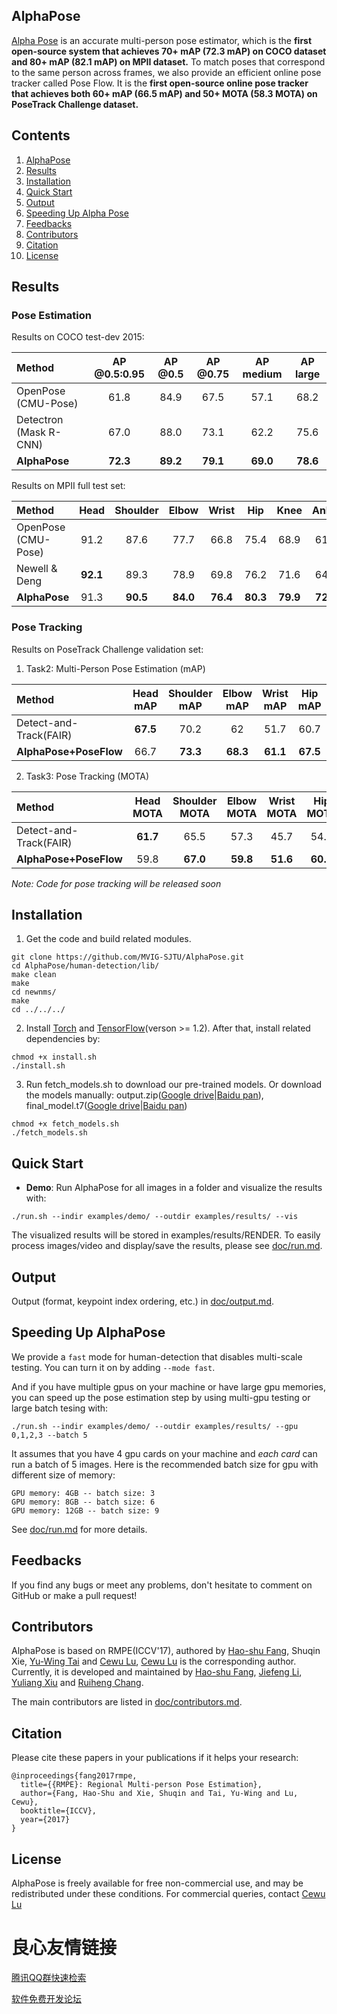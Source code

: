
 
     
 



## AlphaPose
[Alpha Pose](http://mvig.sjtu.edu.cn/research/alphapose.html) is an accurate multi-person pose estimator, which is the **first open-source system that achieves 70+ mAP (72.3 mAP) on COCO dataset and 80+ mAP (82.1 mAP) on MPII dataset.** 
To match poses that correspond to the same person across frames, we also provide an efficient online pose tracker called Pose Flow. It is the **first open-source online pose tracker that achieves both 60+ mAP (66.5 mAP) and 50+ MOTA (58.3 MOTA) on PoseTrack Challenge dataset.**


## Contents
1. [AlphaPose](#alphapose)
2. [Results](#results)
3. [Installation](#installation)
4. [Quick Start](#quick-start)
5. [Output](#output)
6. [Speeding Up Alpha Pose](#speeding-up-alpha-pose)
7. [Feedbacks](#feedbacks)
8. [Contributors](#contributors)
9. [Citation](#citation)
10. [License](#license)



## Results
### Pose Estimation
 
     
 

Results on COCO test-dev 2015:
 

| Method | AP @0.5:0.95 | AP @0.5 | AP @0.75 | AP medium | AP large |
|:-------|:-----:|:-------:|:-------:|:-------:|:-------:|
| OpenPose (CMU-Pose) | 61.8 | 84.9 | 67.5 | 57.1 | 68.2 |
| Detectron (Mask R-CNN) | 67.0 | 88.0 | 73.1 | 62.2 | 75.6 |
| **AlphaPose** | **72.3** | **89.2** | **79.1** | **69.0** | **78.6** |

 

Results on MPII full test set:
 

| Method | Head | Shoulder | Elbow | Wrist | Hip | Knee | Ankle | Ave |
|:-------|:-----:|:-------:|:-------:|:-------:|:-------:|:-------:|:-------:|:-------:|
| OpenPose (CMU-Pose) | 91.2 | 87.6 | 77.7 | 66.8 | 75.4 | 68.9 | 61.7 | 75.6 |
| Newell & Deng | **92.1** | 89.3 | 78.9 | 69.8 | 76.2 | 71.6 | 64.7 | 77.5 |
| **AlphaPose** | 91.3 | **90.5** | **84.0** | **76.4** | **80.3** | **79.9** | **72.4** | **82.1** |

 

### Pose Tracking
 
     
 

Results on PoseTrack Challenge validation set:

1. Task2: Multi-Person Pose Estimation (mAP)
 

| Method | Head mAP | Shoulder mAP | Elbow mAP | Wrist mAP | Hip mAP | Knee mAP | Ankle mAP | Total mAP |
|:-------|:-----:|:-------:|:-------:|:-------:|:-------:|:-------:|:-------:|:-------:|
| Detect-and-Track(FAIR) | **67.5** | 70.2 | 62 | 51.7 | 60.7 | 58.7 | 49.8 | 60.6 |
| **AlphaPose+PoseFlow** | 66.7 | **73.3** | **68.3** | **61.1** | **67.5** | **67.0** | **61.3** | **66.5** |

 

2. Task3: Pose Tracking (MOTA)
 

| Method | Head MOTA | Shoulder MOTA | Elbow MOTA | Wrist MOTA | Hip MOTA | Knee MOTA | Ankle MOTA | Total MOTA | Total MOTP|
|:-------|:-----:|:-------:|:-------:|:-------:|:-------:|:-------:|:-------:|:-------:|:-------:|
| Detect-and-Track(FAIR) | **61.7** | 65.5 | 57.3 | 45.7 | 54.3 | 53.1 | 45.7 | 55.2 | 61.5 |
| **AlphaPose+PoseFlow** | 59.8 | **67.0** | **59.8** | **51.6** | **60.0** | **58.4** | **50.5** | **58.3** | **67.8**|

 

*Note: Code for pose tracking will be released soon*

## Installation
1. Get the code and build related modules.
  ```Shell
  git clone https://github.com/MVIG-SJTU/AlphaPose.git
  cd AlphaPose/human-detection/lib/
  make clean
  make
  cd newnms/
  make
  cd ../../../
  ```
2. Install [Torch](https://github.com/torch/distro) and [TensorFlow](https://www.tensorflow.org/install/)(verson >= 1.2). After that, install related dependencies by:
  ```Shell
  chmod +x install.sh
  ./install.sh
  ```
3. Run fetch_models.sh to download our pre-trained models. Or download the models manually: output.zip([Google drive](https://drive.google.com/open?id=1dMiUPMvt5o-S1BjDkzUJooEoT3GgasxB)|[Baidu pan](https://pan.baidu.com/s/1hund0US)), final_model.t7([Google drive](https://drive.google.com/open?id=1JYlLspGJHJFIggkDll4MdUdqX2ELqHpk)|[Baidu pan](https://pan.baidu.com/s/1qZuEyF6))
  ```Shell
  chmod +x fetch_models.sh
  ./fetch_models.sh
  ```

## Quick Start
- **Demo**:  Run AlphaPose for all images in a folder and visualize the results with:
```
./run.sh --indir examples/demo/ --outdir examples/results/ --vis
```

The visualized results will be stored in examples/results/RENDER. To easily process images/video and display/save the results, please see [doc/run.md](doc/run.md).

## Output
Output (format, keypoint index ordering, etc.) in [doc/output.md](doc/output.md).

## Speeding Up AlphaPose
We provide a `fast` mode for human-detection that disables multi-scale testing. You can turn it on by adding `--mode fast`.

And if you have multiple gpus on your machine or have large gpu memories, you can speed up the pose estimation step by using multi-gpu testing or large batch tesing with:
```
./run.sh --indir examples/demo/ --outdir examples/results/ --gpu 0,1,2,3 --batch 5
```
It assumes that you have 4 gpu cards on your machine and *each card* can run a batch of 5 images. Here is the recommended batch size for gpu with different size of memory:
```
GPU memory: 4GB -- batch size: 3
GPU memory: 8GB -- batch size: 6
GPU memory: 12GB -- batch size: 9
```
See [doc/run.md](doc/run.md) for more details.


## Feedbacks
If you find any bugs or meet any problems, don't hesitate to comment on GitHub or make a pull request!


## Contributors
AlphaPose is based on RMPE(ICCV'17), authored by [Hao-shu Fang](https://fang-haoshu.github.io/), Shuqin Xie, [Yu-Wing Tai](https://scholar.google.com/citations?user=nFhLmFkAAAAJ&hl=en) and [Cewu Lu](http://mvig.sjtu.edu.cn/), [Cewu Lu](http://mvig.sjtu.edu.cn/) is the corresponding author. Currently, it is developed and maintained by [Hao-shu Fang](https://fang-haoshu.github.io/), [Jiefeng Li](http://jeff-leaf.site/), [Yuliang Xiu](http://xiuyuliang.cn/about/) and [Ruiheng Chang](https://crh19970307.github.io/). 

The main contributors are listed in [doc/contributors.md](doc/contributors.md).

## Citation
Please cite these papers in your publications if it helps your research:

    @inproceedings{fang2017rmpe,
      title={{RMPE}: Regional Multi-person Pose Estimation},
      author={Fang, Hao-Shu and Xie, Shuqin and Tai, Yu-Wing and Lu, Cewu},
      booktitle={ICCV},
      year={2017}
    }



## License
AlphaPose is freely available for free non-commercial use, and may be redistributed under these conditions. For commercial queries, contact [Cewu Lu](http://mvig.sjtu.edu.cn/)


 # 良心友情链接

[腾讯QQ群快速检索](http://u.720life.cn/s/8cf73f7c)

[软件免费开发论坛](http://u.720life.cn/s/bbb01dc0)
